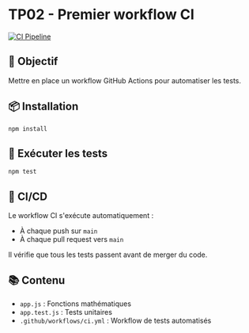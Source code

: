 # TP02 - Premier workflow CI

[![CI Pipeline](https://github.com/Simon-Fontaine/github-actions/actions/workflows/ci.yml/badge.svg)](https://github.com/Simon-Fontaine/github-actions/actions/workflows/ci.yml)

## 🎯 Objectif

Mettre en place un workflow GitHub Actions pour automatiser les tests.

## 📦 Installation

```bash
npm install
```

## 🧪 Exécuter les tests

```bash
npm test
```

## 🚀 CI/CD

Le workflow CI s'exécute automatiquement :

- À chaque push sur `main`
- À chaque pull request vers `main`

Il vérifie que tous les tests passent avant de merger du code.

## 📚 Contenu

- `app.js` : Fonctions mathématiques
- `app.test.js` : Tests unitaires
- `.github/workflows/ci.yml` : Workflow de tests automatisés
